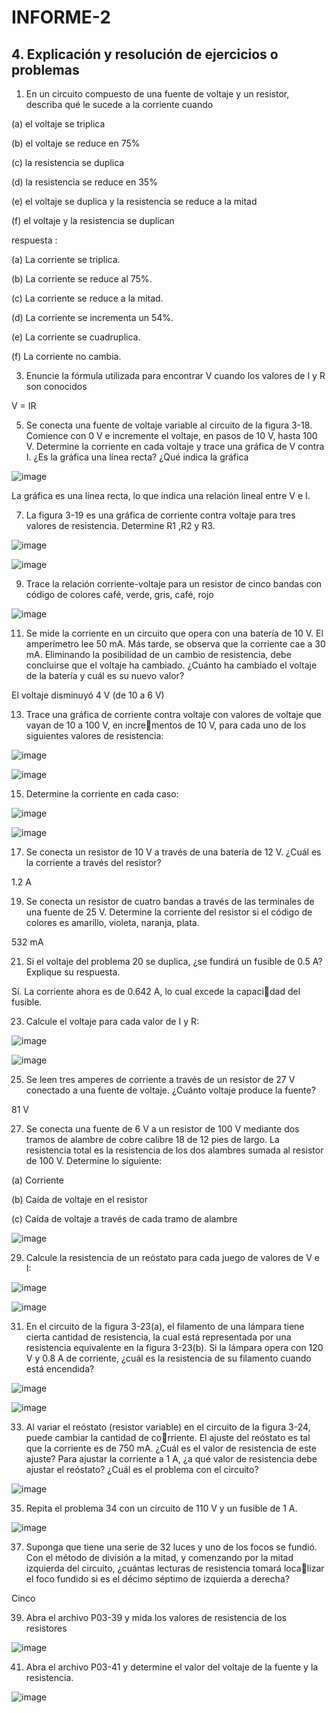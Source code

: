 # INFORME-2

## 4.	Explicación y resolución de ejercicios o problemas

1. En un circuito compuesto de una fuente de voltaje y un resistor, describa qué le sucede a la corriente
cuando

(a) el voltaje se triplica

(b) el voltaje se reduce en 75%

(c) la resistencia se duplica

(d) la resistencia se reduce en 35%

(e) el voltaje se duplica y la resistencia se reduce a la mitad

(f) el voltaje y la resistencia se duplican

respuesta :

(a) La corriente se triplica.

(b) La corriente se reduce al 75%.

(c) La corriente se reduce a la mitad.

(d) La corriente se incrementa un 54%.

(e) La corriente se cuadruplica.

(f) La corriente no cambia.

3. Enuncie la fórmula utilizada para encontrar V cuando los valores de I y R son conocidos

 V = IR

5. Se conecta una fuente de voltaje variable al circuito de la figura 3-18. Comience con 0 V e incremente
el voltaje, en pasos de 10 V, hasta 100 V. Determine la corriente en cada voltaje y trace una gráfica de
V contra I. ¿Es la gráfica una línea recta? ¿Qué indica la gráfica


![image](https://user-images.githubusercontent.com/86561660/201850065-2844b14b-7636-4f50-b618-7fa625e67e02.png)

 La gráfica es una línea recta, lo que indica una relación lineal
entre V e I.


7. La figura 3-19 es una gráfica de corriente contra voltaje para tres valores de resistencia. Determine R1
,R2 y R3.

![image](https://user-images.githubusercontent.com/86561660/201850065-2844b14b-7636-4f50-b618-7fa625e67e02.png)

![image](https://user-images.githubusercontent.com/86561660/201850897-a6ddf1ce-ec09-4cd5-ac48-7f7d68bec58e.png)

9. Trace la relación corriente-voltaje para un resistor de cinco bandas con código de colores café, verde,
gris, café, rojo


![image](https://user-images.githubusercontent.com/86561660/201851011-80256442-daeb-4d01-bca1-c932ec1848a5.png)

11. Se mide la corriente en un circuito que opera con una batería de 10 V. El amperímetro lee 50 mA. Más
tarde, se observa que la corriente cae a 30 mA. Eliminando la posibilidad de un cambio de resistencia,
debe concluirse que el voltaje ha cambiado. ¿Cuánto ha cambiado el voltaje de la batería y cuál es su
nuevo valor?

El voltaje disminuyó 4 V (de 10 a 6 V)

13. Trace una gráfica de corriente contra voltaje con valores de voltaje que vayan de 10 a 100 V, en incrementos de 10 V, para cada uno de los siguientes valores de resistencia:

![image](https://user-images.githubusercontent.com/86561660/201851345-89cf6be3-4034-4a25-b363-5c7861bf9817.png)

![image](https://user-images.githubusercontent.com/86561660/201851425-9191dece-4d86-46cf-97a1-8582ab7d15f7.png)

15. Determine la corriente en cada caso:

![image](https://user-images.githubusercontent.com/86561660/201851745-d3dd2aa7-21bc-4450-a2de-afbf86b60b84.png)

![image](https://user-images.githubusercontent.com/86561660/201851792-e342dbfb-d07b-4c3f-a559-ab9a99c1919b.png)

17. Se conecta un resistor de 10 V a través de una batería de 12 V. ¿Cuál es la corriente a través del resistor?

  1.2 A
  
19. Se conecta un resistor de cuatro bandas a través de las terminales de una fuente de 25 V. Determine la
corriente del resistor si el código de colores es amarillo, violeta, naranja, plata.

 532 mA
 
 21. Si el voltaje del problema 20 se duplica, ¿se fundirá un fusible de 0.5 A? Explique su respuesta.

 Sí. La corriente ahora es de 0.642 A, lo cual excede la capacidad del fusible.
 
 23. Calcule el voltaje para cada valor de I y R:

![image](https://user-images.githubusercontent.com/86561660/201852290-a2ecb338-e91c-4f17-84f6-1f9c3c2e5b0d.png)

![image](https://user-images.githubusercontent.com/86561660/201852377-a98a7f39-e127-4c1e-a01a-027fdfbd6f3f.png)

25. Se leen tres amperes de corriente a través de un resistor de 27 V conectado a una fuente de voltaje.
¿Cuánto voltaje produce la fuente?

 81 V
 
 27. Se conecta una fuente de 6 V a un resistor de 100 V mediante dos tramos de alambre de cobre calibre
18 de 12 pies de largo. La resistencia total es la resistencia de los dos alambres sumada al resistor de
100 V. Determine lo siguiente:

(a) Corriente

(b) Caída de voltaje en el resistor

(c) Caída de voltaje a través de cada tramo de alambre

![image](https://user-images.githubusercontent.com/86561660/201852621-e70954f9-b413-436d-8310-0faa78e864e2.png)

29. Calcule la resistencia de un reóstato para cada juego de valores de V e I:

![image](https://user-images.githubusercontent.com/86561660/201852684-d5adc250-64e9-4119-812d-7e1eef7cbae2.png)

![image](https://user-images.githubusercontent.com/86561660/201852792-f20738dd-b660-4983-b11e-82a1b8cae281.png)

31. En el circuito de la figura 3-23(a), el filamento de una lámpara tiene cierta cantidad de resistencia, la
cual está representada por una resistencia equivalente en la figura 3-23(b). Si la lámpara opera con
120 V y 0.8 A de corriente, ¿cuál es la resistencia de su filamento cuando está encendida?


![image](https://user-images.githubusercontent.com/86561660/201852881-00b2ca49-825e-428a-b85a-0a8ae0d45e00.png)


![image](https://user-images.githubusercontent.com/86561660/201853024-f605bce4-9199-4b2c-9a87-112e617267c9.png)


33. Al variar el reóstato (resistor variable) en el circuito de la figura 3-24, puede cambiar la cantidad de corriente. El ajuste del reóstato es tal que la corriente es de 750 mA. ¿Cuál es el valor de resistencia de
este ajuste? Para ajustar la corriente a 1 A, ¿a qué valor de resistencia debe ajustar el reóstato? ¿Cuál
es el problema con el circuito?

![image](https://user-images.githubusercontent.com/86561660/201853460-ec61d5c3-8e4d-43c3-8566-cfc13473e3e3.png)

35. Repita el problema 34 con un circuito de 110 V y un fusible de 1 A.

![image](https://user-images.githubusercontent.com/86561660/201853597-155bca1a-2852-42f8-bbe7-c0df541fcab6.png)

37. Suponga que tiene una serie de 32 luces y uno de los focos se fundió. Con el método de división a la
mitad, y comenzando por la mitad izquierda del circuito, ¿cuántas lecturas de resistencia tomará localizar el foco fundido si es el décimo séptimo de izquierda a derecha?

 Cinco
 
 39. Abra el archivo P03-39 y mida los valores de resistencia de los resistores

![image](https://user-images.githubusercontent.com/86561660/201853859-0a6415a1-8d99-4cee-8def-8ea83cb89521.png)

41. Abra el archivo P03-41 y determine el valor del voltaje de la fuente y la resistencia.

![image](https://user-images.githubusercontent.com/86561660/201853982-91fdac2d-d146-4720-a530-1c8815d15dec.png)











 
 






